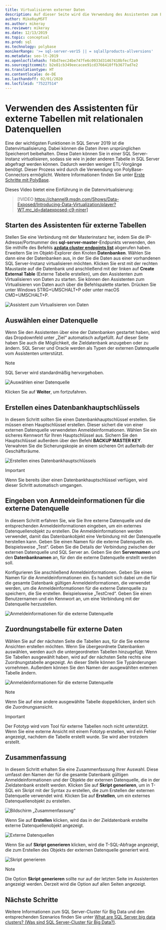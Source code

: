 ```yaml
---
title: Virtualisieren externer Daten
description: Auf dieser Seite wird die Verwendung des Assistenten zum Erstellen externer Tabellen für relationale Datenquellen detailliert beschrieben.
author: MikeRayMSFT
ms.author: mikeray
ms.reviewer: mikeray
ms.date: 12/13/2019
ms.topic: conceptual
ms.prod: sql
ms.technology: polybase
monikerRange: '>= sql-server-ver15 || = sqlallproducts-allversions'
ms.metadata: seo-lt-2019
ms.openlocfilehash: f4bd7eec24be747fe6c0933d31467410bfecf2a9
ms.sourcegitcommit: b2e81cb349eecacee91cd3766410ffb3677ad7e2
ms.translationtype: HT
ms.contentlocale: de-DE
ms.lasthandoff: 02/01/2020
ms.locfileid: "75227514"
---
```

# <a name="use-the-external-table-wizard-with-relational-data-sources"></a>Verwenden des Assistenten für externe Tabellen mit relationalen Datenquellen

Eine der wichtigsten Funktionen in SQL Server 2019 ist die Datenvirtualisierung. Dabei können die Daten ihren ursprünglichen Speicherort beibehalten. Diese Daten können Sie in einer SQL Server-Instanz *virtualisieren*, sodass sie wie in jeder anderen Tabelle in SQL Server abgefragt werden können. Dadurch werden weniger ETL-Vorgänge benötigt. Dieser Prozess wird durch die Verwendung von PolyBase-Connectors ermöglicht. Weitere Informationen finden Sie unter [Erste Schritte mit PolyBase](polybase-guide.md).

Dieses Video bietet eine Einführung in die Datenvirtualisierung:

> [!VIDEO https://channel9.msdn.com/Shows/Data-Exposed/Introducing-Data-Virtualization/player?WT.mc_id=dataexposed-c9-niner]


## <a name="start-the-external-table-wizard"></a>Starten des Assistenten für externe Tabellen

Stellen Sie eine Verbindung mit der Masterinstanz her, indem Sie die IP-Adresse/Portnummer des **sql-server-master**-Endpunkts verwenden, den Sie mithilfe des Befehls [**azdata cluster endpoints list**](../../big-data-cluster/deployment-guidance.md#endpoints) abgerufen haben. Erweitern Sie im Objekt-Explorer den Knoten **Datenbanken**. Wählen Sie dann eine der Datenbanken aus, in der Sie die Daten aus einer vorhandenen SQL Server-Instanz virtualisieren möchten. Klicken Sie erst mit der rechten Maustaste auf die Datenbank und anschließend mit der linken auf **Create External Table** (Externe Tabelle erstellen), um den Assistenten zum Virtualisieren von Daten zu starten. Sie können den Assistenten zum Virtualisieren von Daten auch über die Befehlspalette starten. Drücken Sie unter Windows STRG+UMSCHALT+P oder unter macOS CMD+UMSCHALT+P.

![Assistent zum Virtualisieren von Daten](media/data-virtualization/virtualize-data-wizard.png)
## <a name="select-a-data-source"></a>Auswählen einer Datenquelle

Wenn Sie den Assistenten über eine der Datenbanken gestartet haben, wird das Dropdownfeld unter „Ziel“ automatisch aufgefüllt. Auf dieser Seite haben Sie auch die Möglichkeit, die Zieldatenbank anzugeben oder zu ändern. SQL Server und Oracle werden als Typen der externen Datenquelle vom Assistenten unterstützt.

> [!NOTE]
>SQL Server wird standardmäßig hervorgehoben.


![Auswählen einer Datenquelle](media/data-virtualization/select-data-source.png)

Klicken Sie auf **Weiter**, um fortzufahren.

## <a name="create-a-database-master-key"></a>Erstellen eines Datenbankhauptschlüssels

In diesem Schritt sollten Sie einen Datenbankhauptschlüssel erstellen. Sie müssen einen Hauptschlüssel erstellen. Dieser sichert die von einer externen Datenquelle verwendeten Anmeldeinformationen. Wählen Sie ein sicheres Kennwort für Ihren Hauptschlüssel aus. Sichern Sie den Hauptschlüssel außerdem über den Befehl **BACKUP MASTER KEY**. Verwahren Sie die Sicherungskopie an einem sicheren Ort außerhalb der Geschäftsräume.

![Erstellen eines Datenbankhauptschlüssels](media/data-virtualization/virtualize-data-master-key.png)

> [!IMPORTANT]
> Wenn Sie bereits über einen Datenbankhauptschlüssel verfügen, wird dieser Schritt automatisch umgangen.

## <a name="enter-external-data-source-credentials"></a>Eingeben von Anmeldeinformationen für die externe Datenquelle

In diesem Schritt erfahren Sie, wie Sie Ihre externe Datenquelle und die entsprechenden Anmeldeinformationen eingeben, um ein externes Datenquellenobjekt zu erstellen. Die Anmeldeinformationen werden verwendet, damit das Datenbankobjekt eine Verbindung mit der Datenquelle herstellen kann. Geben Sie einen Namen für die externe Datenquelle ein. Beispielsweise „Test“. Geben Sie die Details der Verbindung zwischen der externen Datenquelle und SQL Server an. Geben Sie den **Servernamen** und den **Datenbanknamen** an, für den die externe Datenquelle erstellt werden soll.

Konfigurieren Sie anschließend Anmeldeinformationen. Geben Sie einen Namen für die Anmeldeinformationen ein. Es handelt sich dabei um die für die gesamte Datenbank gültigen Anmeldeinformationen, die verwendet werden, um die Anmeldeinformationen für die externe Datenquelle zu speichern, die Sie erstellen. Beispielsweise „TestCred“. Geben Sie einen Benutzernamen und ein Kennwort an, um eine Verbindung mit der Datenquelle herzustellen.

![Anmeldeinformationen für die externe Datenquelle](media/data-virtualization/data-source-credentials.png)

## <a name="external-data-table-mapping"></a>Zuordnungstabelle für externe Daten

Wählen Sie auf der nächsten Seite die Tabellen aus, für die Sie externe Ansichten erstellen möchten. Wenn Sie übergeordnete Datenbanken auswählen, werden auch die untergeordneten Tabellen hinzugefügt. Wenn Sie Tabellen ausgewählt haben, wird auf der nächsten Seite rechts eine Zuordnungstabelle angezeigt. An dieser Stelle können Sie Typänderungen vornehmen. Außerdem können Sie den Namen der ausgewählten externen Tabelle ändern.

![Anmeldeinformationen für die externe Datenquelle](media/data-virtualization/data-table-mapping.png)

> [!NOTE]
>Wenn Sie auf eine andere ausgewählte Tabelle doppelklicken, ändert sich die Zuordnungsansicht.

> [!IMPORTANT]
>Der Fototyp wird vom Tool für externe Tabellen noch nicht unterstützt. Wenn Sie eine externe Ansicht mit einem Fototyp erstellen, wird ein Fehler angezeigt, nachdem die Tabelle erstellt wurde. Sie wird aber trotzdem erstellt.

## <a name="summary"></a>Zusammenfassung

In diesem Schritt erhalten Sie eine Zusammenfassung Ihrer Auswahl. Diese umfasst den Namen der für die gesamte Datenbank gültigen Anmeldeinformationen und der Objekte der externen Datenquelle, die in der Zieldatenbank erstellt werden. Klicken Sie auf **Skript generieren**, um in T-SQL ein Skript mit der Syntax zu erstellen, die zum Erstellen der externen Datenquelle verwendet wird. Klicken Sie auf **Erstellen**, um ein externes Datenquellenobjekt zu erstellen.

![Bildschirm „Zusammenfassung“](media/data-virtualization/virtualize-data-summary.png)

Wenn Sie auf **Erstellen** klicken, wird das in der Zieldatenbank erstellte externe Datenquellenobjekt angezeigt.

![Externe Datenquellen](media/data-virtualization/external-data-sources.png)

Wenn Sie auf **Skript generieren** klicken, wird die T-SQL-Abfrage angezeigt, die zum Erstellen des Objekts der externen Datenquelle generiert wird.

![Skript generieren](media/data-virtualization/generated-script.png)

> [!NOTE]
> Die Option **Skript generieren** sollte nur auf der letzten Seite im Assistenten angezeigt werden. Derzeit wird die Option auf allen Seiten angezeigt.

## <a name="next-steps"></a>Nächste Schritte

Weitere Informationen zum SQL Server-Cluster für Big Data und den entsprechenden Szenarios finden Sie unter [What are SQL Server big data clusters? (Was sind SQL Server-Cluster für Big Data?)](../../big-data-cluster/big-data-cluster-overview.md).
